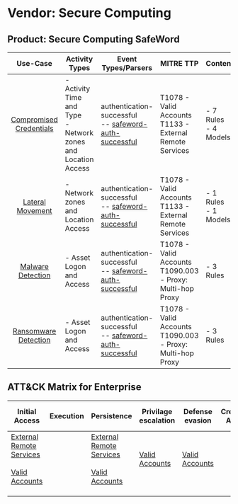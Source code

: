 Vendor: Secure Computing
========================
Product: Secure Computing SafeWord
----------------------------------
|                                 Use-Case                                  | Activity Types                                                   | Event Types/Parsers                                                                                                    | MITRE TTP                                                        | Content                   |
|:-------------------------------------------------------------------------:| ---------------------------------------------------------------- | ---------------------------------------------------------------------------------------------------------------------- | ---------------------------------------------------------------- | ------------------------- |
| [Compromised Credentials](../UseCases/usecase_compromised_credentials.md) | - Activity Time  and Type<br>- Network zones and Location Access |  authentication-successful<br> -- [safeword-auth-successful](../Parsers/parserContent_safeword-auth-successful.md)<br> | T1078 - Valid Accounts<br>T1133 - External Remote Services<br>   |  - 7 Rules<br> - 4 Models |
|        [Lateral Movement](../UseCases/usecase_lateral_movement.md)        | - Network zones and Location Access                              |  authentication-successful<br> -- [safeword-auth-successful](../Parsers/parserContent_safeword-auth-successful.md)<br> | T1078 - Valid Accounts<br>T1133 - External Remote Services<br>   |  - 1 Rules<br> - 1 Models |
|       [Malware Detection](../UseCases/usecase_malware_detection.md)       | - Asset Logon and Access                                         |  authentication-successful<br> -- [safeword-auth-successful](../Parsers/parserContent_safeword-auth-successful.md)<br> | T1078 - Valid Accounts<br>T1090.003 - Proxy: Multi-hop Proxy<br> |  - 3 Rules<br>            |
|    [Ransomware Detection](../UseCases/usecase_ransomware_detection.md)    | - Asset Logon and Access                                         |  authentication-successful<br> -- [safeword-auth-successful](../Parsers/parserContent_safeword-auth-successful.md)<br> | T1078 - Valid Accounts<br>T1090.003 - Proxy: Multi-hop Proxy<br> |  - 3 Rules<br>            |

ATT&CK Matrix for Enterprise
----------------------------
| Initial Access                                                                                                                                   | Execution | Persistence                                                                                                                                      | Privilage escalation                                                | Defense evasion                                                     | Credential Access | Discovery | Lateral Movement | Collection | Command and Control                                                                                                                       | Exfiltration | Impact |
| ------------------------------------------------------------------------------------------------------------------------------------------------ | --------- | ------------------------------------------------------------------------------------------------------------------------------------------------ | ------------------------------------------------------------------- | ------------------------------------------------------------------- | ----------------- | --------- | ---------------- | ---------- | ----------------------------------------------------------------------------------------------------------------------------------------- | ------------ | ------ |
| [External Remote Services](https://attack.mitre.org/techniques/T1133)<br><br>[Valid Accounts](https://attack.mitre.org/techniques/T1078)<br><br> |           | [External Remote Services](https://attack.mitre.org/techniques/T1133)<br><br>[Valid Accounts](https://attack.mitre.org/techniques/T1078)<br><br> | [Valid Accounts](https://attack.mitre.org/techniques/T1078)<br><br> | [Valid Accounts](https://attack.mitre.org/techniques/T1078)<br><br> |                   |           |                  |            | [Proxy: Multi-hop Proxy](https://attack.mitre.org/techniques/T1090/003)<br><br>[Proxy](https://attack.mitre.org/techniques/T1090)<br><br> |              |        |